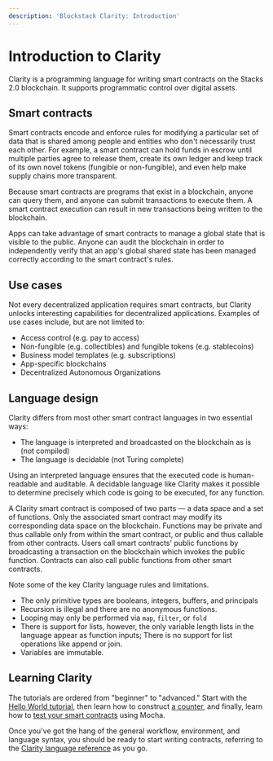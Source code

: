 ```yaml
---
description: 'Blockstack Clarity: Introduction'
---
```


# Introduction to Clarity

Clarity is a programming language for writing smart contracts on the Stacks 2.0 blockchain. It supports programmatic control over digital assets.

## Smart contracts

Smart contracts encode and enforce rules for modifying a particular set of data that is shared among people and entities who don't necessarily trust each other. For example, a smart contract can hold funds in escrow until multiple parties agree to release them, create its own ledger and keep track of its own novel tokens (fungible or non-fungible), and even help make supply chains more transparent.

Because smart contracts are programs that exist in a blockchain, anyone can query them, and anyone can submit transactions to execute them. A smart contract execution can result in new transactions being written to the blockchain.

Apps can take advantage of smart contracts to manage a global state that is visible to the public. Anyone can audit the blockchain in order to independently verify that an app's global shared state has been managed correctly according to the smart contract's rules.

## Use cases

Not every decentralized application requires smart contracts, but Clarity unlocks interesting capabilities for decentralized applications. Examples of use cases include, but are not limited to:

- Access control (e.g. pay to access)
- Non-fungible (e.g. collectibles) and fungible tokens (e.g. stablecoins)
- Business model templates (e.g. subscriptions)
- App-specific blockchains
- Decentralized Autonomous Organizations

## Language design

Clarity differs from most other smart contract languages in two essential ways:

- The language is interpreted and broadcasted on the blockchain as is (not compiled)
- The language is decidable (not Turing complete)

Using an interpreted language ensures that the executed code is human-readable and auditable. A decidable language like Clarity makes it possible to determine precisely which code is going to be executed, for any function.

A Clarity smart contract is composed of two parts &mdash; a data space and a set of functions. Only the associated smart contract may modify its corresponding data space on the blockchain. Functions may be private and thus callable only from within the smart contract, or public and thus callable from other contracts. Users call smart contracts' public functions by broadcasting a transaction on the blockchain which invokes the public function. Contracts can also call public functions from other smart contracts.

Note some of the key Clarity language rules and limitations.

- The only primitive types are booleans, integers, buffers, and principals
- Recursion is illegal and there are no anonymous functions.
- Looping may only be performed via `map`, `filter`, or `fold`
- There is support for lists, however, the only variable length lists in the language appear as function inputs; There is no support for list operations like append or join.
- Variables are immutable.

## Learning Clarity

The tutorials are ordered from "beginner" to "advanced." Start with the [Hello World tutorial](tutorial.html), then learn how to construct [a counter](tutorial-counter.html), and finally, learn how to [test your smart contracts](tutorial-test.html) using Mocha.

Once you've got the hang of the general workflow, environment, and language syntax, you should be ready to start writing contracts, referring to the [Clarity language reference](clarityRef.html) as you go.
